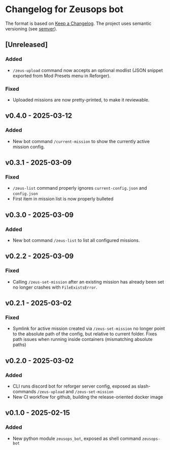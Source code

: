 # Changelog for Zeusops bot

The format is based on [Keep a Changelog](https://keepachangelog.com/en/1.0.0/).
The project uses semantic versioning (see [semver](https://semver.org)).

## [Unreleased]

### Added

- `/zeus-upload` command now accepts an optional modlist (JSON snippet exported
  from Mod Presets menu in Reforger).

### Fixed

- Uploaded missions are now pretty-printed, to make it reviewable.

## v0.4.0 - 2025-03-12

### Added

- New bot command `/current-mission` to show the currently active mission config.

## v0.3.1 - 2025-03-09

### Fixed

- `/zeus-list` command properly ignores `current-config.json` and `config.json`
- First item in mission list is now properly bulleted

## v0.3.0 - 2025-03-09

### Added

- New bot command `/zeus-list` to list all configured missions.

## v0.2.2 - 2025-03-09

### Fixed

- Calling `/zeus-set-mission` after an existing mission has already been set no
  longer crashes with `FileExistsError`.

## v0.2.1 - 2025-03-02

### Fixed

- Symlink for active mission created via `/zeus-set-mission` no longer point to
  the absolute path of the config, but relative to current folder. Fixes path
  issues when running inside containers (mismatching absolute paths)

## v0.2.0 - 2025-03-02

### Added

- CLI runs discord bot for reforger server config, exposed as slash-commands
  `/zeus-upload` and `/zeus-set-mission`
- New CI workflow for github, building the release-oriented docker image

## v0.1.0 - 2025-02-15

### Added

- New python module `zeusops_bot`, exposed as shell command `zeusops-bot`
